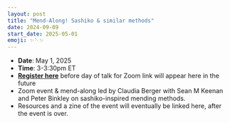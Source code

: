 ```yaml
---
layout: post
title: "Mend-Along! Sashiko & similar methods"
date: 2024-09-09
start_date: 2025-05-01
emoji: ✨🪡✨
---
```


* **Date**: May 1, 2025
* **Time**: 3-3:30pm ET
* **[Register here](https://virginia.zoom.us/meeting/register/FcV-MNqHTESzQd7ItodHcw)** before day of talk for Zoom link will appear here in the future
* Zoom event & mend-along led by Claudia Berger with Sean M Keenan and Peter Binkley on sashiko-inspired mending methods.
* Resources and a zine of the event will eventually be linked here, after the event is over.
